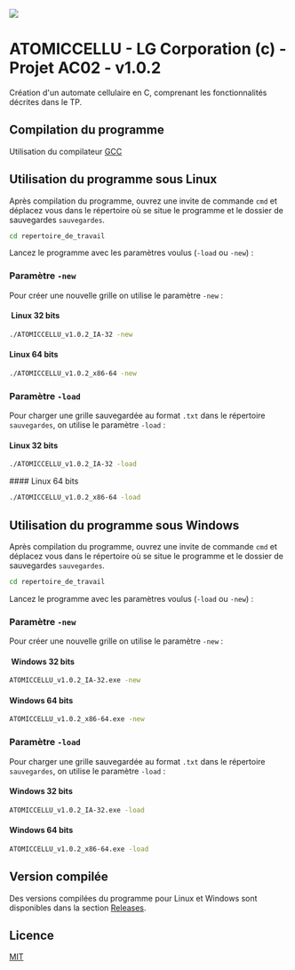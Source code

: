 [![](https://img.shields.io/github/license/MCDoors/AC02_TP_Automate_Cellulaire.svg)](https://github.com/MCDoors/AC02_TP_Automate_Cellulaire/blob/master/LICENSE)

# ATOMICCELLU - LG Corporation (c) - Projet AC02 - v1.0.2

Création d'un automate cellulaire en C, comprenant les fonctionnalités décrites dans le TP.

## Compilation du programme

Utilisation du compilateur [GCC](https://gcc.gnu.org/)

## Utilisation du programme sous Linux

Après compilation du programme, ouvrez une invite de commande `cmd` et déplacez vous dans le répertoire où se situe le programme et le dossier de sauvegardes `sauvegardes`.

```sh
cd repertoire_de_travail
```
Lancez le programme avec les paramètres voulus (`-load` ou `-new`) :

### Paramètre `-new`
Pour créer une nouvelle grille on utilise le paramètre `-new` :

####  Linux 32 bits
```sh
./ATOMICCELLU_v1.0.2_IA-32 -new
```
#### Linux 64 bits
```sh
./ATOMICCELLU_v1.0.2_x86-64 -new
```

### Paramètre `-load`
Pour charger une grille sauvegardée au format `.txt` dans le répertoire `sauvegardes`, on utilise le paramètre `-load` :

#### Linux 32 bits
```sh
./ATOMICCELLU_v1.0.2_IA-32 -load
```
#### Linux 64 bits
```sh
./ATOMICCELLU_v1.0.2_x86-64 -load
```


## Utilisation du programme sous Windows

Après compilation du programme, ouvrez une invite de commande `cmd` et déplacez vous dans le répertoire où se situe le programme et le dossier de sauvegardes `sauvegardes`.

```bat
cd repertoire_de_travail
```
Lancez le programme avec les paramètres voulus (`-load` ou `-new`) :

### Paramètre `-new`
Pour créer une nouvelle grille on utilise le paramètre `-new` :

####  Windows 32 bits
```bat
ATOMICCELLU_v1.0.2_IA-32.exe -new
```
#### Windows 64 bits
```bat
ATOMICCELLU_v1.0.2_x86-64.exe -new
```

### Paramètre `-load`
Pour charger une grille sauvegardée au format `.txt` dans le répertoire `sauvegardes`, on utilise le paramètre `-load` :

#### Windows 32 bits
```bat
ATOMICCELLU_v1.0.2_IA-32.exe -load
```
#### Windows 64 bits
```bat
ATOMICCELLU_v1.0.2_x86-64.exe -load
```

## Version compilée

Des versions compilées du programme pour Linux et Windows sont disponibles dans la section [Releases](https://github.com/MCDoors/AC02_TP_Automate_Cellulaire/releases).

## Licence

[MIT](https://github.com/MCDoors/AC02_TP_Automate_Cellulaire/blob/master/LICENSE)

